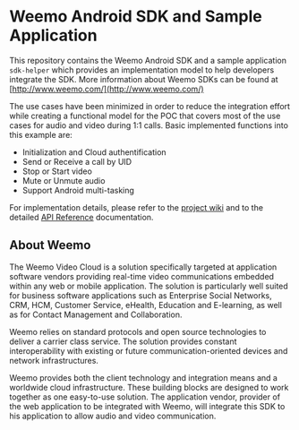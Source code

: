 # Weemo Android SDK and Sample Application

This repository contains the Weemo Android SDK and a sample application `sdk-helper` which provides an implementation model to help developers integrate the SDK. More information about Weemo SDKs can be found at [http://www.weemo.com/](http://www.weemo.com/)


The use cases have been minimized in order to reduce the integration effort while creating a functional model for the POC that covers most of the use cases for audio and video during 1:1 calls.
Basic implemented functions into this example are: 

- Initialization and Cloud authentification
- Send or Receive a call by UID  
- Stop or Start video
- Mute or Unmute audio
- Support Android multi-tasking 

For implementation details, please refer to the [project wiki](https://github.com/weemo/Android-SDK/wiki) and to the detailed [API Reference](http://docs.weemo.com/sdk/android/) documentation.


## About Weemo

The Weemo Video Cloud is a solution specifically targeted at application software vendors providing real-time video communications embedded within any web or mobile application. The solution is particularly well suited for business software applications such as Enterprise Social Networks, CRM, HCM, Customer Service, eHealth, Education and E-learning, as well as for Contact Management and Collaboration.

Weemo relies on standard protocols and open source technologies to deliver a carrier class service. The solution provides constant interoperability with existing or future communication-oriented devices and network infrastructures.

Weemo provides both the client technology and integration means and a worldwide cloud infrastructure. These building blocks are designed to work together as one easy-to-use solution. The application vendor, provider of the web application to be integrated with Weemo, will integrate this SDK to his application to allow audio and video communication.
